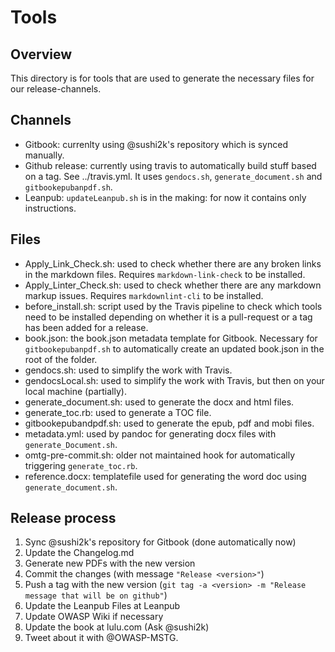 # Tools

## Overview

This directory is for tools that are used to generate the necessary files for our release-channels.

## Channels

- Gitbook: currenlty using @sushi2k's repository which is synced manually.
- Github release: currently using travis to automatically build stuff based on a tag. See ../travis.yml. It uses `gendocs.sh`, `generate_document.sh` and `gitbookepubanpdf.sh`.
- Leanpub: `updateLeanpub.sh` is in the making: for now it contains only instructions.

## Files

- Apply_Link_Check.sh: used to check whether there are any broken links in the markdown files. Requires `markdown-link-check` to be installed.
- Apply_Linter_Check.sh: used to check whether there are any markdown markup issues. Requires `markdownlint-cli` to be installed.
- before_install.sh: script used by the Travis pipeline to check which tools need to be installed depending on whether it is a pull-request or a tag has been added for a release.
- book.json: the book.json metadata template for Gitbook. Necessary for `gitbookepubanpdf.sh` to automatically create an updated book.json in the root of the folder.
- gendocs.sh: used to simplify the work with Travis.
- gendocsLocal.sh: used to simplify the work with Travis, but then on your local machine (partially).
- generate_document.sh: used to generate the docx and html files.
- generate_toc.rb: used to generate a TOC file.
- gitbookepubandpdf.sh: used to generate the epub, pdf and mobi files.
- metadata.yml: used by pandoc for generating docx files with `generate_Document.sh`.
- omtg-pre-commit.sh: older not maintained hook for automatically triggering `generate_toc.rb`.
- reference.docx: templatefile used for generating the word doc using `generate_document.sh`.

## Release process

1. Sync @sushi2k's repository for Gitbook (done automatically now)
2. Update the Changelog.md
3. Generate new PDFs with the new version
4. Commit the changes (with message `"Release <version>"`)
5. Push a tag with the new version (`git tag -a <version> -m "Release message that will be on github"`)
6. Update the Leanpub Files at Leanpub
7. Update OWASP Wiki if necessary
8. Update the book at lulu.com (Ask @sushi2k)
9. Tweet about it with @OWASP-MSTG.
